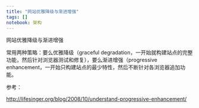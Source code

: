 ```yaml
---
title: "网站优雅降级与渐进增强"
tags: []
notebook: 架构
---
```


网站优雅降级与渐进增强

常用两种策略：要么优雅降级（graceful degradation，一开始就构建站点的完整功能，然后针对浏览器测试和修复），要么渐进增强（progressive enhancement，一开始只构建站点的最少特性，然后不断针对各浏览器追加功能。

参考：

<http://lifesinger.org/blog/2008/10/understand-progressive-enhancement/>
